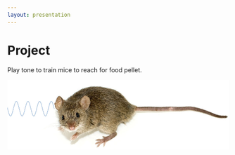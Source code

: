 ```yaml
---
layout: presentation
---
```


# [](#header-1)Project

Play tone to train mice to reach for food pellet.

[![](assets/img/mouse.png)](project)
